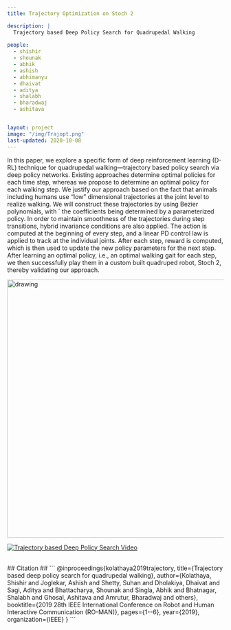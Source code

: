 ```yaml
---
title: Trajectory Optimization on Stoch 2

description: |
  Trajectory based Deep Policy Search for Quadrupedal Walking
  
people:
  - shishir
  - shounak
  - abhik
  - ashish
  - abhimanyu
  - dhaivat
  - aditya
  - shalabh
  - bharadwaj 
  - ashitava


layout: project
image: "/img/Trajopt.png"
last-updated: 2020-10-08
--- 
```

In this paper, we explore a specific form of
deep reinforcement learning (D-RL) technique for quadrupedal
walking—trajectory based policy search via deep policy networks. Existing approaches determine optimal policies for each
time step, whereas we propose to determine an optimal policy
for each walking step. We justify our approach based on the
fact that animals including humans use “low” dimensional
trajectories at the joint level to realize walking. We will
construct these trajectories by using Bezier polynomials, with ´
the coefficients being determined by a parameterized policy. In
order to maintain smoothness of the trajectories during step
transitions, hybrid invariance conditions are also applied. The
action is computed at the beginning of every step, and a linear
PD control law is applied to track at the individual joints. After
each step, reward is computed, which is then used to update
the new policy parameters for the next step. After learning an
optimal policy, i.e., an optimal walking gait for each step, we
then successfully play them in a custom built quadruped robot,
Stoch 2, thereby validating our approach. 


<img src="{{site.base}}/img/tiles.jpg" alt="drawing" width="600"/>

[![Trajectory based Deep Policy Search Video](http://i3.ytimg.com/vi/AxMeGESpuvc/hqdefault.jpg)](https://www.youtube.com/watch?v=AxMeGESpuvc&ab_channel=StochIISc "ICCAR")

<br/>
## Citation ##
```
        @inproceedings{kolathaya2019trajectory,
          title={Trajectory based deep policy search for quadrupedal walking},
          author={Kolathaya, Shishir and Joglekar, Ashish and Shetty, Suhan and Dholakiya, Dhaivat and Sagi, Aditya and Bhattacharya, Shounak and Singla, Abhik and Bhatnagar, Shalabh and Ghosal, Ashitava and Amrutur, Bharadwaj and others},
          booktitle={2019 28th IEEE International Conference on Robot and Human Interactive Communication (RO-MAN)},
          pages={1--6},
          year={2019},
          organization={IEEE}
        }
```
<br/>
